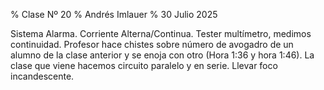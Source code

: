 % Clase Nº 20
% Andrés Imlauer
% 30 Julio 2025

Sistema Alarma. Corriente Alterna/Continua. Tester multímetro, medimos continuidad. Profesor hace chistes sobre número de avogadro de un alumno de la clase anterior y se enoja con otro (Hora 1:36 y hora 1:46). La clase que viene hacemos circuito paralelo y en serie. Llevar foco incandescente.
